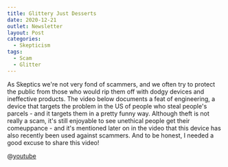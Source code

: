 ```yaml
---
title: Glittery Just Desserts
date: 2020-12-21
outlet: Newsletter
layout: Post
categories:
  - Skepticism
tags:
  - Scam
  - Glitter
---
```


As Skeptics we're not very fond of scammers, and we often try to protect the public from those who would rip them off with dodgy devices and ineffective products. The video below documents a feat of engineering, a device that targets the problem in the US of people who steal people's parcels - and it targets them in a pretty funny way. Although theft is not really a scam, it's still enjoyable to see unethical people get their comeuppance - and it's mentioned later on in the video that this device has also recently been used against scammers. And to be honest, I needed a good excuse to share this video!

<!-- more -->

@[youtube](https://youtu.be/h4T_LlK1VE4)
